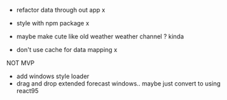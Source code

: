 - refactor data through out app x
- style with npm package x
- maybe make cute like old weather weather channel ? kinda

- don't use cache for data mapping x

NOT MVP
- add windows style loader
- drag and drop extended forecast windows.. maybe just convert to using react95
